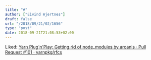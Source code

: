 ```yaml
---
title: "#"
author: ["Eivind Hjertnes"]
draft: false
url: "/2018/09/21/02/1656"
type: "post"
date: 2018-09-21T21:08:53+02:00
---
```


Liked: [Yarn Plug'n'Play:
Getting rid of node\_modules by arcanis · Pull Request #101 ·
yarnpkg/rfcs](https://github.com/yarnpkg/rfcs/pull/101)
